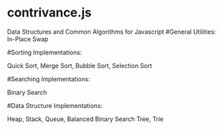 contrivance.js
==============

Data Structures and Common Algorithms for Javascript
#General Utilities:
In-Place Swap


#Sorting Implementations:

Quick Sort,
Merge Sort,
Bubble Sort,
Selection Sort


#Searching Implementations:

Binary Search


#Data Structure Implementations:

Heap,
Stack,
Queue,
Balanced Binary Search Tree,
Trie


